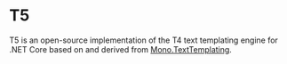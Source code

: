 # T5

T5 is an open-source implementation of the T4 text templating engine
for .NET Core based on and derived from [Mono.TextTemplating][mono-tt].


[mono-tt]: https://www.nuget.org/packages/Mono.TextTemplating
